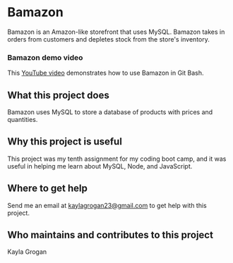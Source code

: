 # Bamazon

Bamazon is an Amazon-like storefront that uses MySQL. Bamazon takes in orders from customers and depletes stock from the store's inventory.

### Bamazon demo video

This [YouTube video](https://youtu.be/XO-o3JjD8bc) demonstrates how to use Bamazon in Git Bash.

## What this project does

Bamazon uses MySQL to store a database of products with prices and quantities.

## Why this project is useful

This project was my tenth assignment for my coding boot camp, and it was useful in helping me learn about MySQL, Node, and JavaScript.

## Where to get help

Send me an email at kaylagrogan23@gmail.com to get help with this project.

## Who maintains and contributes to this project

Kayla Grogan
